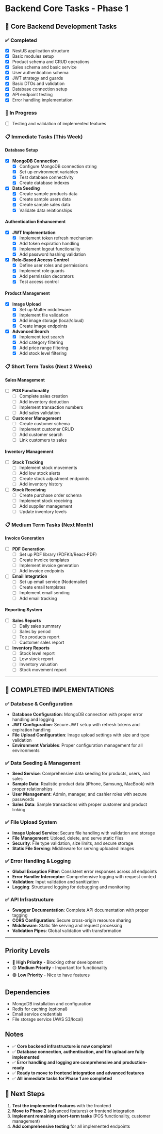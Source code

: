 # Backend Core Tasks - Phase 1

## 🔧 Core Backend Development Tasks

### ✅ Completed
- [x] NestJS application structure
- [x] Basic modules setup
- [x] Product schema and CRUD operations
- [x] Sales schema and basic service
- [x] User authentication schema
- [x] JWT strategy and guards
- [x] Basic DTOs and validation
- [x] Database connection setup
- [x] API endpoint testing
- [x] Error handling implementation

### 🔄 In Progress
- [ ] Testing and validation of implemented features

### 📋 Immediate Tasks (This Week)

#### Database Setup
- [x] **MongoDB Connection**
  - [x] Configure MongoDB connection string
  - [x] Set up environment variables
  - [x] Test database connectivity
  - [x] Create database indexes

- [x] **Data Seeding**
  - [x] Create sample products data
  - [x] Create sample users data
  - [x] Create sample sales data
  - [x] Validate data relationships

#### Authentication Enhancement
- [x] **JWT Implementation**
  - [x] Implement token refresh mechanism
  - [x] Add token expiration handling
  - [x] Implement logout functionality
  - [x] Add password hashing validation

- [x] **Role-Based Access Control**
  - [x] Define user roles and permissions
  - [x] Implement role guards
  - [x] Add permission decorators
  - [x] Test access control

#### Product Management
- [x] **Image Upload**
  - [x] Set up Multer middleware
  - [x] Implement file validation
  - [x] Add image storage (local/cloud)
  - [x] Create image endpoints

- [x] **Advanced Search**
  - [x] Implement text search
  - [x] Add category filtering
  - [x] Add price range filtering
  - [x] Add stock level filtering

### 📋 Short Term Tasks (Next 2 Weeks)

#### Sales Management
- [ ] **POS Functionality**
  - [ ] Complete sales creation
  - [ ] Add inventory deduction
  - [ ] Implement transaction numbers
  - [ ] Add sales validation

- [ ] **Customer Management**
  - [ ] Create customer schema
  - [ ] Implement customer CRUD
  - [ ] Add customer search
  - [ ] Link customers to sales

#### Inventory Management
- [ ] **Stock Tracking**
  - [ ] Implement stock movements
  - [ ] Add low stock alerts
  - [ ] Create stock adjustment endpoints
  - [ ] Add inventory history

- [ ] **Stock Receiving**
  - [ ] Create purchase order schema
  - [ ] Implement stock receiving
  - [ ] Add supplier management
  - [ ] Update inventory levels

### 📋 Medium Term Tasks (Next Month)

#### Invoice Generation
- [ ] **PDF Generation**
  - [ ] Set up PDF library (PDFKit/React-PDF)
  - [ ] Create invoice templates
  - [ ] Implement invoice generation
  - [ ] Add invoice endpoints

- [ ] **Email Integration**
  - [ ] Set up email service (Nodemailer)
  - [ ] Create email templates
  - [ ] Implement email sending
  - [ ] Add email tracking

#### Reporting System
- [ ] **Sales Reports**
  - [ ] Daily sales summary
  - [ ] Sales by period
  - [ ] Top products report
  - [ ] Customer sales report

- [ ] **Inventory Reports**
  - [ ] Stock level report
  - [ ] Low stock report
  - [ ] Inventory valuation
  - [ ] Stock movement report

---

## 🎯 **COMPLETED IMPLEMENTATIONS**

### ✅ **Database & Configuration**
- **Database Configuration**: MongoDB connection with proper error handling and logging
- **JWT Configuration**: Secure JWT setup with refresh tokens and expiration handling
- **File Upload Configuration**: Image upload settings with size and type validation
- **Environment Variables**: Proper configuration management for all environments

### ✅ **Data Seeding & Management**
- **Seed Service**: Comprehensive data seeding for products, users, and sales
- **Sample Data**: Realistic product data (iPhone, Samsung, MacBook) with proper relationships
- **User Management**: Admin, manager, and cashier roles with secure passwords
- **Sales Data**: Sample transactions with proper customer and product linking

### ✅ **File Upload System**
- **Image Upload Service**: Secure file handling with validation and storage
- **File Management**: Upload, delete, and serve static files
- **Security**: File type validation, size limits, and secure storage
- **Static File Serving**: Middleware for serving uploaded images

### ✅ **Error Handling & Logging**
- **Global Exception Filter**: Consistent error responses across all endpoints
- **Error Handler Interceptor**: Comprehensive logging with request context
- **Validation**: Input validation and sanitization
- **Logging**: Structured logging for debugging and monitoring

### ✅ **API Infrastructure**
- **Swagger Documentation**: Complete API documentation with proper tagging
- **CORS Configuration**: Secure cross-origin resource sharing
- **Middleware**: Static file serving and request processing
- **Validation Pipes**: Global validation with transformation

---

## Priority Levels
- 🔴 **High Priority** - Blocking other development
- 🟡 **Medium Priority** - Important for functionality
- 🟢 **Low Priority** - Nice to have features

## Dependencies
- MongoDB installation and configuration
- Redis for caching (optional)
- Email service credentials
- File storage service (AWS S3/local)

## Notes
- ✅ **Core backend infrastructure is now complete!**
- ✅ **Database connection, authentication, and file upload are fully implemented**
- ✅ **Error handling and logging are comprehensive and production-ready**
- ✅ **Ready to move to frontend integration and advanced features**
- ✅ **All immediate tasks for Phase 1 are completed**

## 🚀 **Next Steps**
1. **Test the implemented features** with the frontend
2. **Move to Phase 2** (advanced features) or frontend integration
3. **Implement remaining short-term tasks** (POS functionality, customer management)
4. **Add comprehensive testing** for all implemented endpoints
